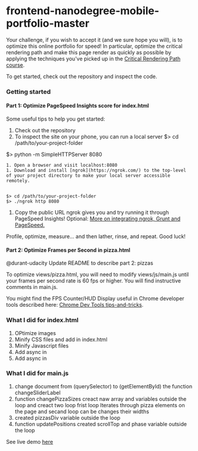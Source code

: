 frontend-nanodegree-mobile-portfolio-master
===============================

Your challenge, if you wish to accept it (and we sure hope you will), is to optimize this online portfolio for speed! In particular, optimize the critical rendering path and make this page render as quickly as possible by applying the techniques you've picked up in the [Critical Rendering Path course](https://www.udacity.com/course/ud884).

To get started, check out the repository and inspect the code.


### Getting started

#### Part 1: Optimize PageSpeed Insights score for index.html


Some useful tips to help you get started:

1. Check out the repository
1. To inspect the site on your phone, you can run a local server
  $> cd /path/to/your-project-folder

  $> python -m SimpleHTTPServer 8080

  ```
1. Open a browser and visit localhost:8080
1. Download and install [ngrok](https://ngrok.com/) to the top-level of your project directory to make your local server accessible remotely.


  $> cd /path/to/your-project-folder
  $> ./ngrok http 8080

  ```
1. Copy the public URL ngrok gives you and try running it through PageSpeed Insights! Optional: [More on integrating ngrok, Grunt and PageSpeed.](http://www.jamescryer.com/2014/06/12/grunt-pagespeed-and-ngrok-locally-testing/)

Profile, optimize, measure... and then lather, rinse, and repeat. Good luck!

#### Part 2: Optimize Frames per Second in pizza.html
@durant-udacity
Update README to describe part 2: pizzas

To optimize views/pizza.html, you will need to modify views/js/main.js until your frames per second rate is 60 fps or higher. You will find instructive comments in main.js. 

You might find the FPS Counter/HUD Display useful in Chrome developer tools described here: [Chrome Dev Tools tips-and-tricks](https://developer.chrome.com/devtools/docs/tips-and-tricks).

### What I did for index.html
1. OPtimize images
2. Minify CSS files and add in index.html
3. Minify Javascript files
4. Add async in <script src="http://www.google-analytics.com/analytics.js"></script>
5. Add async in  <script async src="js/perfmatters.js"></script>

### What I did for main.js
1. change document from (querySelector) to (getElementById) the function changeSliderLabel
2.  function changePizzaSizes creact naw array and variables outside the loop and creact two loop 
frist loop Iterates through pizza elements on the page and secand loop can be changes their widths
3. created pizzasDiv variable outside the loop 
4. function updatePositions created scrollTop and phase variable outside the loop

See live demo [here](https://rkrktktk15.000webhostapp.com/p7/p7/index.html)